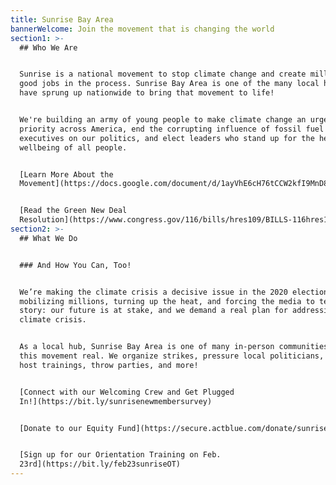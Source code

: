 ```yaml
---
title: Sunrise Bay Area
bannerWelcome: Join the movement that is changing the world
section1: >-
  ## Who We Are


  Sunrise is a national movement to stop climate change and create millions of
  good jobs in the process. Sunrise Bay Area is one of the many local hubs that
  have sprung up nationwide to bring that movement to life!


  We're building an army of young people to make climate change an urgent
  priority across America, end the corrupting influence of fossil fuel
  executives on our politics, and elect leaders who stand up for the health and
  wellbeing of all people.


  [Learn More About the
  Movement](https://docs.google.com/document/d/1ayVhE6cH76tCCW2kfI9MnD8T58In9te1XHk4L-0q9-Q/edit)


  [Read the Green New Deal
  Resolution](https://www.congress.gov/116/bills/hres109/BILLS-116hres109ih.pdf)
section2: >-
  ## What We Do


  ### And How You Can, Too!


  We’re making the climate crisis a decisive issue in the 2020 election by
  mobilizing millions, turning up the heat, and forcing the media to tell our
  story: our future is at stake, and we demand a real plan for addressing the
  climate crisis.


  As a local hub, Sunrise Bay Area is one of many in-person communities making
  this movement real. We organize strikes, pressure local politicians, make art,
  host trainings, throw parties, and more!


  [Connect with our Welcoming Crew and Get Plugged
  In!](https://bit.ly/sunrisenewmembersurvey)


  [Donate to our Equity Fund](https://secure.actblue.com/donate/sunrisebayarea)


  [Sign up for our Orientation Training on Feb.
  23rd](https://bit.ly/feb23sunriseOT)
---
```

